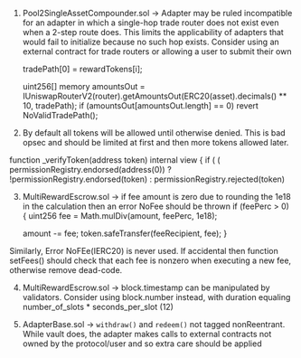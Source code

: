 1. Pool2SingleAssetCompounder.sol -> Adapter may be ruled incompatible for an adapter in which a single-hop trade router does not exist even
when a 2-step route does. This limits the applicability of adapters that would fail to initialize because no such hop exists. Consider
using an external contract for trade routers or allowing a user to submit their own

      tradePath[0] = rewardTokens[i];

      uint256[] memory amountsOut = IUniswapRouterV2(router).getAmountsOut(ERC20(asset).decimals() ** 10, tradePath);
      if (amountsOut[amountsOut.length] == 0) revert NoValidTradePath();


2. By default all tokens will be allowed until otherwise denied. This is bad opsec and should be limited at first and then more tokens
allowed later.

function _verifyToken(address token) internal view {
    if (
      (
        permissionRegistry.endorsed(address(0))
          ? !permissionRegistry.endorsed(token)
          : permissionRegistry.rejected(token)
      


3. MultiRewardEscrow.sol -> if fee amount is zero due to rounding the 1e18 in the calculation then an error NoFee should be thrown
 if (feePerc > 0) {
      uint256 fee = Math.mulDiv(amount, feePerc, 1e18);

      amount -= fee;
      token.safeTransfer(feeRecipient, fee);
    }

Similarly, Error NoFEe(IERC20) is never used. If accidental then function setFees() should check that each fee is nonzero when executing a new fee, otherwise remove dead-code.

4. MultiRewardEscrow.sol -> block.timestamp can be manipulated by validators. Consider using block.number instead, with
duration equaling number_of_slots * seconds_per_slot (12)

5. AdapterBase.sol -> `withdraw()` and `redeem()` not tagged nonReentrant. While vault does, the adapter makes calls to external contracts
not owned by the protocol/user and so extra care should be applied
